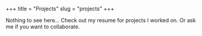+++
title = "Projects"
slug = "projects"
+++

Nothing to see here... Check out my resume for projects I worked on. Or ask me if you want to collaborate.
